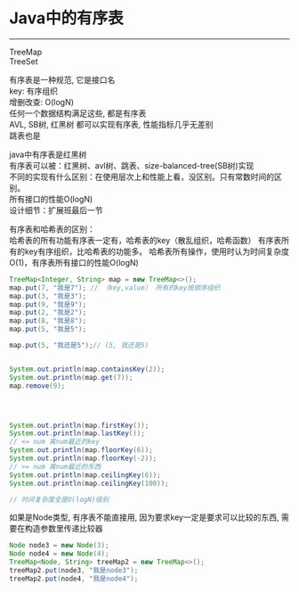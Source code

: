 # Java中的有序表 
---

TreeMap  
TreeSet  

有序表是一种规范, 它是接口名  
 key: 有序组织  
 增删改查: O(logN)  
任何一个数据结构满足这些, 都是有序表  
 AVL, SB树, 红黑树 都可以实现有序表, 性能指标几乎无差别  
 跳表也是  
 

java中有序表是红黑树   
有序表可以被：红黑树、avl树、跳表、size-balanced-tree(SB树)实现  
不同的实现有什么区别：在使用层次上和性能上看，没区别。只有常数时间的区别。  
所有接口的性能O(logN)  
设计细节：扩展班最后一节  


有序表和哈希表的区别：  
哈希表的所有功能有序表一定有，哈希表的key（散乱组织，哈希函数） 
有序表所有的key有序组织，比哈希表的功能多。 
哈希表所有操作，使用时认为时间复杂度O(1)，有序表所有接口的性能O(logN)   


```java
TreeMap<Integer, String> map = new TreeMap<>();
map.put(7, "我是7"); // （key,value） 所有的key按顺序组织
map.put(3, "我是3");
map.put(9, "我是9");
map.put(2, "我是2");
map.put(8, "我是8");
map.put(5, "我是5");

map.put(5, "我还是5");// (5, 我还是5)


System.out.println(map.containsKey(2));
System.out.println(map.get(7));
map.remove(9);




System.out.println(map.firstKey());
System.out.println(map.lastKey());
// <= num 离num最近的key
System.out.println(map.floorKey(6));
System.out.println(map.floorKey(-2));
// >= num 离num最近的东西
System.out.println(map.ceilingKey(6));
System.out.println(map.ceilingKey(100));

// 时间复杂度全是O(logN)级别


```

如果是Node类型, 有序表不能直接用, 因为要求key一定是要求可以比较的东西, 需要在构造参数里传递比较器

```java
Node node3 = new Node(3);
Node node4 = new Node(4);
TreeMap<Node, String> treeMap2 = new TreeMap<>();
treeMap2.put(node3, "我是node3");
treeMap2.put(node4, "我是node4");
```